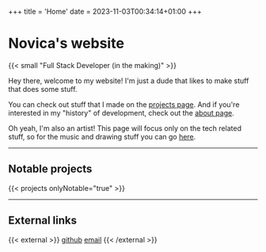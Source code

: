 +++
title = 'Home'
date = 2023-11-03T00:34:14+01:00
+++

# Novica's website

{{< small "Full Stack Developer (in the making)" >}}

Hey there, welcome to my website! I'm just a dude that likes to make stuff that does some stuff.

You can check out stuff that I made on the [projects page](/projects). And if you're interested in my "history" of development, check out the [about page](/about).

Oh yeah, I'm also an artist! This page will focus only on the tech related stuff, so for the music and drawing stuff you can go [here](https://tunalad.indie.af/).

---

## Notable projects

{{< projects onlyNotable="true" >}}

---

## External links

{{< external >}}
[github](https://github.com/tunalad)
[email](mailto:arsic.novica00@gmail.com)
{{< /external >}}
